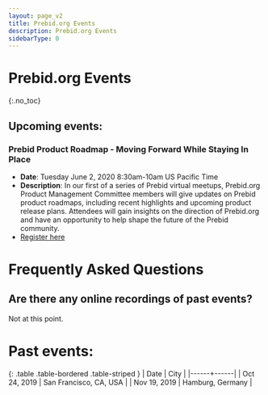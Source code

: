 ```yaml
---
layout: page_v2
title: Prebid.org Events
description: Prebid.org Events
sidebarType: 0
---
```


# Prebid.org Events
{:.no_toc}

## Upcoming events:

### Prebid Product Roadmap - Moving Forward While Staying In Place
- **Date**: Tuesday June 2, 2020 8:30am-10am US Pacific Time
- **Description**: In our first of a series of Prebid virtual meetups, Prebid.org Product Management Committee members will give updates on Prebid product roadmaps, including recent highlights and upcoming product release plans. Attendees will gain insights on the direction of Prebid.org and have an opportunity to help shape the future of the Prebid community.
- [Register here](https://event.on24.com/wcc/r/2366096/86825880B7AF15ACBCE71F188729FC63)

# Frequently Asked Questions

## Are there any online recordings of past events?

Not at this point.

# Past events:

{: .table .table-bordered .table-striped }
| Date | City |
|------+------|
| Oct 24, 2019 | San Francisco, CA, USA |
| Nov 19, 2019 | Hamburg, Germany |
